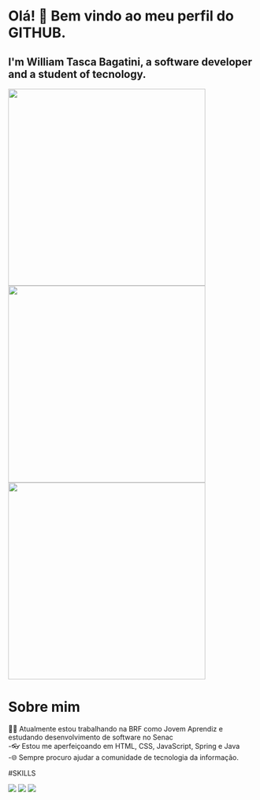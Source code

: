 # Olá! 👋 Bem vindo ao meu perfil do GITHUB.
## I'm William Tasca Bagatini, a software developer and a student of tecnology.

<img src="https://camo.githubusercontent.com/d229a54c33e22b9840f2e054fb84f722fefc03bbfa4371d3297cc8dc8fd3ede3/68747470733a2f2f6769746875622d726561646d652d73746174732e76657263656c2e6170702f6170693f757365726e616d653d57696c6c69616d4261676174696e69267468656d653d6e696768746f776c2673686f775f69636f6e733d7472756526686964655f626f726465723d66616c736526636f756e745f707269766174653d74727565" width="400" />

<img src="https://camo.githubusercontent.com/2047e12eb956b8383fce037621e8f0811982a382f4ca689057955033f7f0e2b7/68747470733a2f2f6769746875622d726561646d652d73747265616b2d73746174732e6865726f6b756170702e636f6d2f3f757365723d57696c6c69616d4261676174696e69267468656d653d6e696768746f776c26686964655f626f726465723d66616c7365" width="400" />

<img src="https://camo.githubusercontent.com/d9d5f1056521bfc098aba61e553341d1c7a09be07b0a2afa670fe85abc11e936/68747470733a2f2f6769746875622d726561646d652d73746174732e76657263656c2e6170702f6170692f746f702d6c616e67732f3f757365726e616d653d57696c6c69616d4261676174696e69267468656d653d6e696768746f776c2673686f775f69636f6e733d7472756526686964655f626f726465723d66616c7365266c61796f75743d636f6d70616374" width="400" />

# Sobre mim
🧑‍💻 Atualmente estou trabalhando na BRF como Jovem Aprendiz e estudando desenvolvimento de software no Senac <br>
-👓 Estou me aperfeiçoando em HTML, CSS, JavaScript, Spring e Java <br>
-🌐 Sempre procuro ajudar a comunidade de tecnologia da informação.<br>

#SKILLS
<div>
<img src="https://img.shields.io/badge/Python-3776AB?style=for-the-badge&logo=python&logoColor=white" />
<img src="https://img.shields.io/badge/HTML-239120?style=for-the-badge&logo=html5&logoColor=white" />
<img src="https://img.shields.io/badge/Node.js-43853D?style=for-the-badge&logo=node.js&logoColor=white" />
</div>
